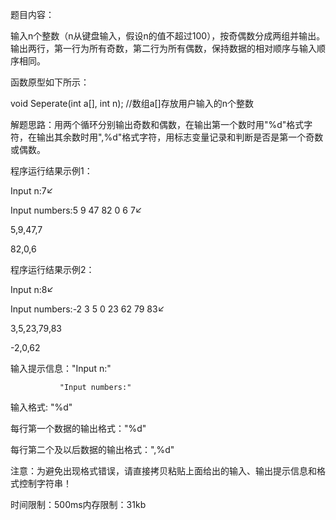 题目内容：


输入n个整数（n从键盘输入，假设n的值不超过100），按奇偶数分成两组并输出。输出两行，第一行为所有奇数，第二行为所有偶数，保持数据的相对顺序与输入顺序相同。

函数原型如下所示：

void Seperate(int a[], int n); //数组a[]存放用户输入的n个整数

解题思路：用两个循环分别输出奇数和偶数，在输出第一个数时用"%d"格式字符，在输出其余数时用",%d"格式字符，用标志变量记录和判断是否是第一个奇数或偶数。

程序运行结果示例1：

Input n:7↙

Input numbers:5 9 47 82 0 6 7↙

5,9,47,7

82,0,6



程序运行结果示例2：


Input n:8↙

Input numbers:-2 3 5 0 23 62 79 83↙

3,5,23,79,83

-2,0,62



输入提示信息："Input n:"

               "Input numbers:"

输入格式: "%d"

每行第一个数据的输出格式："%d"

每行第二个及以后数据的输出格式：",%d"

注意：为避免出现格式错误，请直接拷贝粘贴上面给出的输入、输出提示信息和格式控制字符串！

时间限制：500ms内存限制：31kb